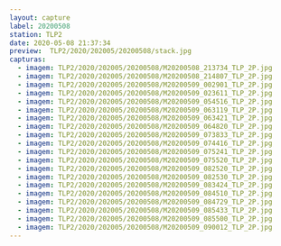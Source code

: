 ```yaml
---
layout: capture
label: 20200508
station: TLP2
date: 2020-05-08 21:37:34
preview:  TLP2/2020/202005/20200508/stack.jpg
capturas:
  - imagem: TLP2/2020/202005/20200508/M20200508_213734_TLP_2P.jpg
  - imagem: TLP2/2020/202005/20200508/M20200508_214807_TLP_2P.jpg
  - imagem: TLP2/2020/202005/20200508/M20200509_002901_TLP_2P.jpg
  - imagem: TLP2/2020/202005/20200508/M20200509_023611_TLP_2P.jpg
  - imagem: TLP2/2020/202005/20200508/M20200509_054516_TLP_2P.jpg
  - imagem: TLP2/2020/202005/20200508/M20200509_063119_TLP_2P.jpg
  - imagem: TLP2/2020/202005/20200508/M20200509_063421_TLP_2P.jpg
  - imagem: TLP2/2020/202005/20200508/M20200509_064820_TLP_2P.jpg
  - imagem: TLP2/2020/202005/20200508/M20200509_073833_TLP_2P.jpg
  - imagem: TLP2/2020/202005/20200508/M20200509_074416_TLP_2P.jpg
  - imagem: TLP2/2020/202005/20200508/M20200509_075241_TLP_2P.jpg
  - imagem: TLP2/2020/202005/20200508/M20200509_075520_TLP_2P.jpg
  - imagem: TLP2/2020/202005/20200508/M20200509_082520_TLP_2P.jpg
  - imagem: TLP2/2020/202005/20200508/M20200509_082530_TLP_2P.jpg
  - imagem: TLP2/2020/202005/20200508/M20200509_083424_TLP_2P.jpg
  - imagem: TLP2/2020/202005/20200508/M20200509_084510_TLP_2P.jpg
  - imagem: TLP2/2020/202005/20200508/M20200509_084729_TLP_2P.jpg
  - imagem: TLP2/2020/202005/20200508/M20200509_085433_TLP_2P.jpg
  - imagem: TLP2/2020/202005/20200508/M20200509_085500_TLP_2P.jpg
  - imagem: TLP2/2020/202005/20200508/M20200509_090012_TLP_2P.jpg
---
```

